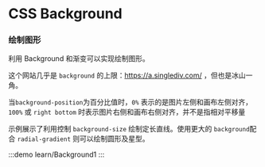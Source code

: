 # CSS Background


### 绘制图形

利用 Background 和渐变可以实现绘制图形。

这个网站几乎是 `background` 的上限：https://a.singlediv.com/ ，但也是冰山一角。 

当`background-position`为百分比值时，`0%` 表示的是图片左侧和画布左侧对齐，`100%` 或 `right bottom` 时表示图片右侧和画布右侧对齐，并不是指相对平移量

示例展示了利用控制 `background-size` 绘制定长直线。使用更大的 `background`配合 `radial-gradient` 则可以绘制圆形及星型。

:::demo learn/Background1
:::

